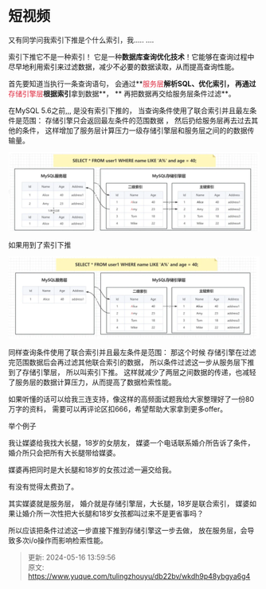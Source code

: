 # 短视频

 又有同学问我索引下推是个什么索引，我.....   ....



索引下推它不是一种索引！ 它是一种**数据库查询优化技术**！<font style="color:rgb(13, 13, 13);">它能够在查询过程中尽早地利用索引来过滤数据，减少不必要的数据读取，从而提高查询性能。</font>





首先要知道当执行一条查询语句，  会通过**<font style="color:#DF2A3F;">服务层</font>****解析SQL**、**优化索引**， 再通过**<font style="color:#DF2A3F;">存储引擎层</font>**根据索引**拿到数据**， ** 再把数据再交给服务层条件过滤**。



在MySQL 5.6之前,,,   是没有索引下推的，  当查询条件使用了联合索引并且最左条件是范围：    存储引擎只会返回最左条件的范围数据 ，  然后扔给服务层再去过去其他的条件，  这样增加了服务层计算压力一级存储引擎层和服务层之间的的数据传输量。

![1715262928254-517720df-7a0e-44ee-b712-b1615ed8a84f.png](./img/FR0P9sY6BbcLiptB/1715262928254-517720df-7a0e-44ee-b712-b1615ed8a84f-039315.png)

 



如果用到了索引下推

![1715266447727-40a1a1a1-ccd5-4eb2-8755-97f107509a9e.png](./img/FR0P9sY6BbcLiptB/1715266447727-40a1a1a1-ccd5-4eb2-8755-97f107509a9e-558444.png)   

同样查询条件使用了联合索引并且最左条件是范围： 那这个时候   存储引擎在过滤完范围数据后会再过滤其他联合索引的数据， 所以条件过滤这一步从服务层下推到了存储引擎层，  所以叫索引下推。  这样就减少了两层之间数据的传递，也减轻了服务层的数据计算压力，从而提高了数据检索性能。

 

如果听懂的话可以给我三连支持，像这样的高频面试题我给大家整理好了一份80万字的资料， 需要可以再评论区扣666，希望帮助大家拿到更多offer。









 









 



举个例子  

我让媒婆给我找大长腿，18岁的女朋友，      媒婆一个电话联系婚介所告诉了条件，     婚介所只会把所有大长腿带给媒婆。  

媒婆再把同时是大长腿和18岁的女孩过滤一遍交给我。  

 有没有觉得太费劲了。



 其实媒婆就是服务层， 婚介就是存储引擎层，大长腿，18岁是联合索引， 媒婆如果让婚介所一次性把大长腿和18岁女孩都叫过来不是更省事吗？

所以应该把条件过滤这一步直接下推到存储引擎这一步去做，  放在服务层，会导致多次i/o操作而影响检索性能。 













> 更新: 2024-05-16 13:59:56  
> 原文: <https://www.yuque.com/tulingzhouyu/db22bv/wkdh9p48ybgya6g4>
